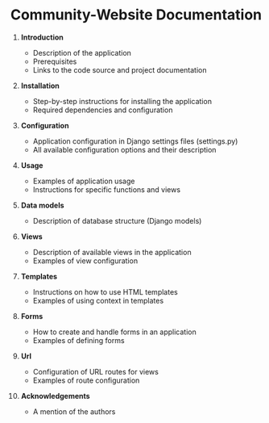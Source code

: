 # <center>**Community-Website Documentation**</center>

1. **Introduction**
    - Description of the application 
    - Prerequisites
    - Links to the code source and project documentation

2. **Installation**
    - Step-by-step instructions for installing the application
    - Required dependencies and configuration
   
3. **Configuration**
    - Application configuration in Django settings files (settings.py)
    - All available configuration options and their description

4. **Usage**
    - Examples of application usage
    - Instructions for specific functions and views
    
5. **Data models**
    - Description of database structure (Django models)
   
6. **Views** 
    - Description of available views in the application
    - Examples of view configuration

7. **Templates**
    - Instructions on how to use HTML templates
    - Examples of using context in templates

8. **Forms**
    - How to create and handle forms in an application
    - Examples of defining forms

9. **Url**
    - Configuration of URL routes for views
    - Examples of route configuration

10. **Acknowledgements**
    - A mention of the authors



